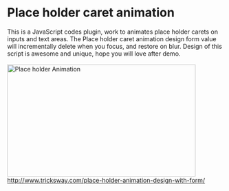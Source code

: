 # Place holder caret animation

This is a JavaScript codes plugin, work to animates place holder carets on inputs and text areas. The Place holder caret animation design form value will incrementally delete when you focus, and restore on blur. Design of this script is awesome and unique, hope you will love after demo.
<br><br>
<img class="aligncenter size-full wp-image-2157" src="http://www.tricksway.com/wp-content/uploads/2014/03/Place-holder-Animation.png" alt="Place holder Animation" width="438" height="261" />
<br>
<a href="http://www.tricksway.com/place-holder-animation-design-with-form/"> http://www.tricksway.com/place-holder-animation-design-with-form/ </a>
